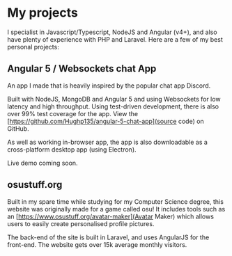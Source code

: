 # My projects
I specialist in Javascript/Typescript, NodeJS and Angular (v4+), and also have plenty of experience with PHP and Laravel. Here are a few of my best personal projects:

## Angular 5 / Websockets chat App
An app I made that is heavily inspired by the popular chat app Discord.

Built with NodeJS, MongoDB and Angular 5 and using Websockets for low latency and high throughput. Using test-driven development, there is also over 99% test coverage for the app. View the
[https://github.com/Hughp135/angular-5-chat-app](source code) on GitHub. 

As well as working in-browser app, the app is also downloadable as a cross-platform desktop app (using Electron).

Live demo coming soon.

## osustuff.org
Built in my spare time while studying for my Computer Science degree, this website was originally made for a game called osu! It includes tools such as an [https://www.osustuff.org/avatar-maker](Avatar Maker) which allows users to easily create personalised profile pictures.

The back-end of the site is built in Laravel, and uses AngularJS for the front-end. The website gets over 15k average monthly visitors.
